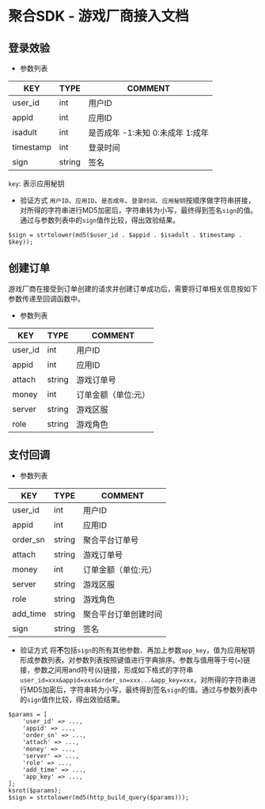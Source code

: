 # 聚合SDK - 游戏厂商接入文档

## 登录效验
- 参数列表

| KEY      | TYPE    | COMMENT |
| -------- | ------- | ------- |
| user_id | int     | 用户ID      |
| appid   | int     | 应用ID     |
| isadult | int     | 是否成年 -1:未知 0:未成年 1:成年    |
| timestamp | int    | 登录时间    |
| sign | string   | 签名    |

`key`: 表示应用秘钥

- 验证方式
`用户ID`、`应用ID`、`是否成年`、`登录时间`、`应用秘钥`按顺序做字符串拼接，对所得的字符串进行MD5加密后，字符串转为小写，最终得到签名`sign`的值。通过与参数列表中的`sign`值作比较，得出效验结果。
```
$sign = strtolower(md5($user_id . $appid . $isadult . $timestamp . $key));
```

## 创建订单
游戏厂商在接受到订单创建的请求并创建订单成功后，需要将订单相关信息按如下参数传递至回调函数中。
- 参数列表

| KEY      | TYPE    | COMMENT |
| -------- | ------- | ------- |
| user_id | int     | 用户ID      |
| appid   | int     | 应用ID     |
| attach   | string     | 游戏订单号     |
| money   | int     | 订单金额（单位:元）     |
| server   | string     | 游戏区服     |
| role   | string     | 游戏角色     |

## 支付回调
- 参数列表

| KEY      | TYPE    | COMMENT |
| -------- | ------- | ------- |
| user_id | int     | 用户ID      |
| appid   | int     | 应用ID     |
| order_sn   | string     | 聚合平台订单号     |
| attach   | string     | 游戏订单号     |
| money   | int     | 订单金额（单位:元）     |
| server   | string     | 游戏区服     |
| role   | string     | 游戏角色     |
| add_time   | string     | 聚合平台订单创建时间     |
| sign   | string     | 签名     |

- 验证方式
将**不**包括`sign`的所有其他参数、再加上参数`app_key`，值为应用秘钥形成参数列表。对参数列表按照键值进行字典排序。参数与值用等于号(`=`)链接，参数之间用and符号(`&`)链接，形成如下格式的字符串`user_id=xxx&appid=xxx&order_sn=xxx...&app_key=xxx`，对所得的字符串进行MD5加密后，字符串转为小写，最终得到签名`sign`的值。通过与参数列表中的`sign`值作比较，得出效验结果。
```
$params = [
    'user_id' => ...,
    'appid' => ...,
    'order_sn' => ...,
    'attach' => ...,
    'money' => ...,
    'server' => ...,
    'role' => ...,
    'add_time' => ...,
    'app_key' => ...,
];
ksrot($params);
$sign = strtolower(md5(http_build_query($params)));
```





